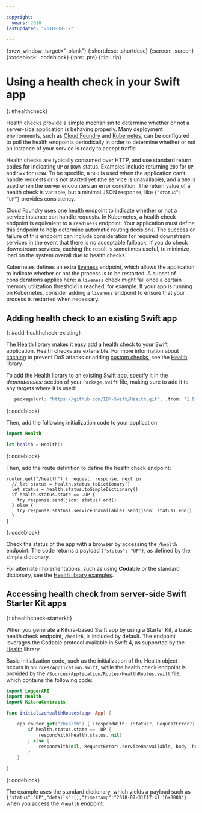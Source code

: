 ```yaml
---

copyright:
  years: 2018
lastupdated: "2018-08-17"

---
```


{:new_window: target="_blank"}
{:shortdesc: .shortdesc}
{:screen: .screen}
{:codeblock: .codeblock}
{:pre: .pre}
{:tip: .tip}

# Using a health check in your Swift app
{: #healthcheck}

Health checks provide a simple mechanism to determine whether or not a server-side application is behaving properly. Many deployment environments, such as [Cloud Foundry](https://www.ibm.com/cloud/cloud-foundry) and [Kubernetes](https://www.ibm.com/cloud/container-service), can be configured to poll the health endpoints periodically in order to determine whether or not an instance of your service is ready to accept traffic.

Health checks are typically consumed over HTTP, and use standard return codes for indicating `UP` or `DOWN` status. Examples include returning `200` for `UP`, and `5xx` for `DOWN`. To be specific, a `503` is used when the application can’t handle requests or is not started yet (the service is unavailable), and a `500` is used when the server encounters an error condition. The return value of a health check is variable, but a minimal JSON response, like `{“status”: “UP”}` provides consistency.

Cloud Foundry uses one health endpoint to indicate whether or not a service instance can handle requests. In Kubernetes, a health check endpoint is equivalent to a `readiness` endpoint. Your application must define this endpoint to help determine automatic routing decisions. The success or failure of this endpoint can include consideration for required downstream services in the event that there is no acceptable fallback. If you do check downstream services, caching the result is sometimes useful, to minimize load on the system overall due to health checks.

Kubernetes defines an extra [liveness](https://kubernetes.io/docs/tasks/configure-pod-container/configure-liveness-readiness-probes/) endpoint, which allows the application to indicate whether or not the process is to be restarted. A subset of considerations applies here: a `liveness` check might fail once a certain memory utilization threshold is reached, for example. If your app is running on Kubernetes, consider adding a `liveness` endpoint to ensure that your process is restarted when necessary.

## Adding health check to an existing Swift app
{: #add-healthcheck-existing}

The [Health](https://github.com/IBM-Swift/Health) library makes it easy add a health check to your Swift application. Health checks are extensible. For more information about [caching](https://github.com/IBM-Swift/Health#caching) to prevent DoS attacks or adding [custom checks](https://github.com/IBM-Swift/Health#implementing-a-health-check), see the [Health](https://github.com/IBM-Swift/Health) library.

To add the Health library to an existing Swift app, specify it in the *dependencies:* section of your `Package.swift` file, making sure to add it to any targets where it is used:
```swift
  .package(url: "https://github.com/IBM-Swift/Health.git", .from: "1.0.0"),
```
{: codeblock}

Then, add the following initialization code to your application:
```swift
import Health

let health = Health()
```
{: codeblock}

Then, add the route definition to define the health check endpoint:
```
router.get("/health") { request, response, next in
  // let status = health.status.toDictionary()
  let status = health.status.toSimpleDictionary()
  if health.status.state == .UP {
    try response.send(json: status).end()
  } else {
    try response.status(.serviceUnavailable).send(json: status).end()
  }
}
```
{: codeblock}

Check the status of the app with a browser by accessing the `/health` endpoint. The code returns a payload `{"status": "UP"}`, as defined by the simple dictionary.

For alternate implementations, such as using **Codable** or the standard dictionary, see the [Health library examples](https://github.com/IBM-Swift/Health#usage).

## Accessing health check from server-side Swift Starter Kit apps
{: #healthcheck-starterkit}

When you generate a Kitura-based Swift app by using a Starter Kit, a basic health check endpoint, `/health`, is included by default. The endpoint leverages the Codable protocol available in Swift 4, as supported by the [Health](https://github.com/IBM-Swift/Health) library.

Basic initialization code, such as the initialization of the Health object occurs in `Sources/Application.swift`, while the health check endpoint is provided by the `/Sources/Application/Routes/HealthRoutes.swift` file, which contains the following code:
```swift
import LoggerAPI
import Health
import KituraContracts

func initializeHealthRoutes(app: App) {

    app.router.get("/health") { (respondWith: (Status?, RequestError?) -> Void) -> Void in
        if health.status.state == .UP {
            respondWith(health.status, nil)
        } else {
            respondWith(nil, RequestError(.serviceUnavailable, body: health.status))
        }
    }

}
```
{: codeblock}

The example uses the standard dictionary, which yields a payload such as `{"status":"UP","details":[],"timestamp":"2018-07-31T17:41:16+0000"}` when you access the `/health` endpoint.
